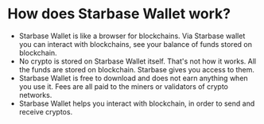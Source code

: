 # How does Starbase Wallet work?

- Starbase Wallet is like a browser for blockchains. Via Starbase wallet you can interact with blockchains, see your balance of funds stored on blockchain.
- No crypto is stored on Starbase Wallet itself. That's not how it works. All the funds are stored on blockchain. Starbase gives you access to them.
- Starbase Wallet is free to download and does not earn anything when you use it. Fees are all paid to the miners or validators of crypto networks.
- Starbase Wallet helps you interact with blockchain, in order to send and receive cryptos.
